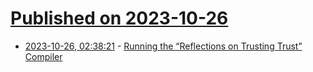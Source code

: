 # [Published on 2023-10-26](index.md)

* [2023-10-26, 02:38:21](https://lobste.rs/s/bsazfc/running_reflections_on_trusting_trust) - [Running the “Reflections on Trusting Trust” Compiler](https://research.swtch.com/nih)
